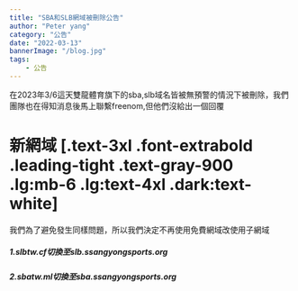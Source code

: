 ```yaml
---
title: "SBA和SLB網域被刪除公告"
author: "Peter yang"
category: "公告"
date: "2022-03-13"
bannerImage: "/blog.jpg"
tags:
    - 公告
---
```

在2023年3/6這天雙龍體育旗下的sba,slb域名皆被無預警的情況下被刪除，我們團隊也在得知消息後馬上聯繫freenom,但他們沒給出一個回覆
# 新網域 [.text-3xl .font-extrabold .leading-tight .text-gray-900 .lg:mb-6 .lg:text-4xl .dark:text-white]
我們為了避免發生同樣問題，所以我們決定不再使用免費網域改使用子網域
##### 1.slbtw.cf切換至slb.ssangyongsports.org
##### 2.sbatw.ml切換至sba.ssangyongsports.org


 
